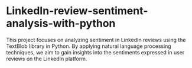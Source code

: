 # LinkedIn-review-sentiment-analysis-with-python
This project focuses on analyzing sentiment in LinkedIn reviews using the TextBlob library in Python. By applying natural language processing techniques, we aim to gain insights into the sentiments expressed in user reviews on the LinkedIn platform.
